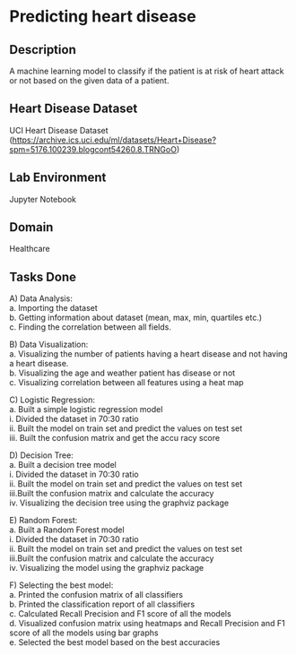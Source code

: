 # Predicting heart disease

## Description

A machine learning model to classify if the patient is at risk of heart attack or not based on the given data of a patient.

## Heart Disease Dataset

UCI Heart Disease Dataset (https://archive.ics.uci.edu/ml/datasets/Heart+Disease?spm=5176.100239.blogcont54260.8.TRNGoO)

## Lab Environment

Jupyter Notebook

## Domain 

Healthcare

## Tasks Done

A)	Data Analysis:  
    a.	Importing the dataset  
    b.	Getting information about dataset (mean, max, min, quartiles etc.)  
    c.	Finding the correlation between all fields.  

B)	Data Visualization:  
    a.	Visualizing the number of patients having a heart disease and not having a heart disease.  
    b.	Visualizing the age and weather patient has disease or not  
    c.	Visualizing correlation between all features using a heat map  
    
C)	Logistic Regression:  
    a.	Built a simple logistic regression model   
        i.	Divided the dataset in 70:30 ratio  
        ii.	Built the model on train set and predict the values on test set  
        iii. Built the confusion matrix and get the accu	racy score   

D)	Decision Tree:  
    a.	Built a decision tree model  
        i.	Divided the dataset in 70:30 ratio  
        ii.	Built the model on train set and predict the values on test set  
        iii.Built the confusion matrix and calculate the accuracy  
        iv.	Visualizing the decision tree using the graphviz package  


E)	Random Forest:  
    a.	Built a Random Forest model  
        i.	Divided the dataset in 70:30 ratio  
        ii.	Built the model on train set and predict the values on test set  
        iii.Built the confusion matrix and calculate the accuracy  
        iv.	Visualizing the model using the graphviz package  

F)	Selecting the best model:  
    a.	Printed the confusion matrix of all classifiers  
    b.	Printed the classification report of all classifiers  
    c.	Calculated Recall Precision and F1 score of all the models  
    d.	Visualized confusion matrix using heatmaps and Recall Precision and F1 score of all the models using bar graphs  
    e.	Selected the best model based on the best accuracies  


